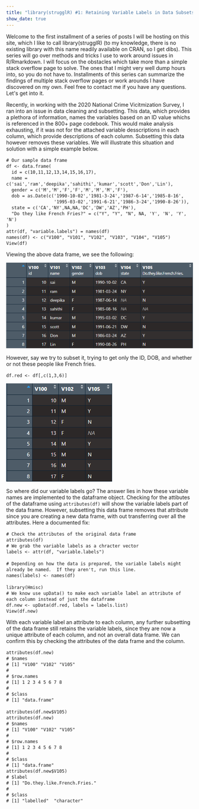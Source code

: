 ```yaml
---
title: "library(strugglR) #1: Retaining Variable Labels in Data Subsets"
show_date: true 
---
```


Welcome to the first installment of a series of posts I will be hosting on this site, which I like to call library(strugglR) (to my knowledge, there is no existing library with this name readily available on CRAN, so I get dibs). This series will go over methods and tricks I use to work around issues in R/Rmarkdown. I will focus on the obstacles which take more than a simple stack overflow page to solve. The ones that I might very well dump hours into, so you do not have to. Installments of this series can summarize the findings of multiple stack overflow pages or work arounds I have discovered on my own. Feel free to contact me if you have any questions. Let's get into it. 

Recently, in working with the 2020 National Crime Vicitmization Survey, I ran into an issue in data cleaning and subsetting. This data, which provides a plethora of information, names the variables based on an ID value whichs is referenced in the 800+ page codebook. This would make analysis exhausting, if it was not for the attached variable desscriptions in each column, which provide descriptions of each column. Subsetting this data however removes these variables. We will illustrate this situation and solution with a simple example below. 

```
# Our sample data frame
df <- data.frame(
  id = c(10,11,12,13,14,15,16,17),
  name = c('sai','ram','deepika','sahithi','kumar','scott','Don','Lin'),
  gender = c('M','M','F','F','M','M','M','F'),
  dob = as.Date(c('1990-10-02','1981-3-24','1987-6-14','1985-8-16',
                  '1995-03-02','1991-6-21','1986-3-24','1990-8-26')),
  state = c('CA','NY',NA,NA,'DC','DW','AZ','PH'),
  "Do they like French Fries?" = c("Y", "Y", "N", NA, 'Y', 'N', 'Y', 'N')
)
attr(df, "variable.labels") = names(df)
names(df) <- c("V100", "V101", "V102", "V103", "V104", "V105")
View(df)
```
Viewing the above data frame, we see the following: 

![Our Initial Data Frame, with descriptions under each Column Name](https://github.com/gspiga/gspiga.github.io/blob/master/assets/images/struggleR/df_full_varlabels.png?raw=true)

However, say we try to subset it, trying to get only the ID, DOB, and whether or not these people like French fries. 
```
df.red <- df[,c(1,3,6)]
```
![Our reduced data frame with no variable labels](https://github.com/gspiga/gspiga.github.io/blob/master/assets/images/struggleR/df_red_varlabels.png?raw=true)

So where did our variable labels go? The answer lies in how these variable names are implemented to the dataframe object. Checking for the attibutes of the dataframe using `attributes(df)` will show the variable labels part of the data frame. However, subsetting this data frame removes that attribute since you are creating a new data frame, with out transferring over all the attributes. Here a documented fix: 

```
# Check the attributes of the original data frame 
attributes(df)
# We grab the variable labels as a chracter vector
labels <- attr(df, "variable.labels")

# Depending on how the data is prepared, the variable labels might already be named.  If they aren't, run this line.
names(labels) <- names(df)

library(Hmisc)
# We know use upData() to make each variable label an attribute of each column instead of just the dataframe
df.new <- upData(df.red, labels = labels.list)
View(df.new)
```
With each variable label an attribute to each column, any further subsetting of the data frame still retains the variable labels, since they are now a unique attribute of each column, and not an overall data frame. We can confirm this by checking the attributes of the data frame and the column. 

```
attributes(df.new)
# $names
# [1] "V100" "V102" "V105"
# 
# $row.names
# [1] 1 2 3 4 5 6 7 8
# 
# $class
# [1] "data.frame"

attributes(df.new$V105)
attributes(df.new)
# $names
# [1] "V100" "V102" "V105"
# 
# $row.names
# [1] 1 2 3 4 5 6 7 8
# 
# $class
# [1] "data.frame"
attributes(df.new$V105)
# $label
# [1] "Do.they.like.French.Fries."
# 
# $class
# [1] "labelled"  "character"
```
